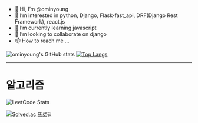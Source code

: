 - 👋 Hi, I’m @ominyoung
- 👀 I’m interested in python, Django, Flask-fast_api, DRF(Django Rest Framework), react.js
- 🌱 I’m currently learning javascript
- 💞️ I’m looking to collaborate on django
- 📫 How to reach me ...

<!---
ominyoung/ominyoung is a ✨ special ✨ repository because its `README.md` (this file) appears on your GitHub profile.
You can click the Preview link to take a look at your changes.
--->
![ominyoung's GitHub stats](https://github-readme-stats.vercel.app/api?username=ominyoung&show_icons=true&theme=radical)
[![Top Langs](https://github-readme-stats.vercel.app/api/top-langs/?username=ominyoung&layout=compact&theme=radical&langs_count=8)](https://github.com/anuraghazra/github-readme-stats)
<hr>
<h1>알고리즘</h1>

![LeetCode Stats](https://leetcard.jacoblin.cool/ominyoung?theme=unicorn&font=Heebo)

[![Solved.ac 프로필](http://mazassumnida.wtf/api/v2/generate_badge?boj=ohmj0907)](https://solved.ac/ohmj0907)

